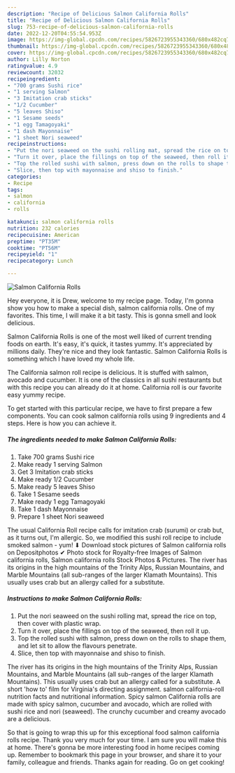 ```yaml
---
description: "Recipe of Delicious Salmon California Rolls"
title: "Recipe of Delicious Salmon California Rolls"
slug: 753-recipe-of-delicious-salmon-california-rolls
date: 2022-12-20T04:55:54.953Z
image: https://img-global.cpcdn.com/recipes/5826723955343360/680x482cq70/salmon-california-rolls-recipe-main-photo.jpg
thumbnail: https://img-global.cpcdn.com/recipes/5826723955343360/680x482cq70/salmon-california-rolls-recipe-main-photo.jpg
cover: https://img-global.cpcdn.com/recipes/5826723955343360/680x482cq70/salmon-california-rolls-recipe-main-photo.jpg
author: Lilly Norton
ratingvalue: 4.9
reviewcount: 32032
recipeingredient:
- "700 grams Sushi rice"
- "1 serving Salmon"
- "3 Imitation crab sticks"
- "1/2 Cucumber"
- "5 leaves Shiso"
- "1 Sesame seeds"
- "1 egg Tamagoyaki"
- "1 dash Mayonnaise"
- "1 sheet Nori seaweed"
recipeinstructions:
- "Put the nori seaweed on the sushi rolling mat, spread the rice on top, then cover with plastic wrap."
- "Turn it over, place the fillings on top of the seaweed, then roll it up."
- "Top the rolled sushi with salmon, press down on the rolls to shape them, and let sit to allow the flavours penetrate."
- "Slice, then top with mayonnaise and shiso to finish."
categories:
- Recipe
tags:
- salmon
- california
- rolls

katakunci: salmon california rolls 
nutrition: 232 calories
recipecuisine: American
preptime: "PT35M"
cooktime: "PT56M"
recipeyield: "1"
recipecategory: Lunch

---
```



![Salmon California Rolls](https://img-global.cpcdn.com/recipes/5826723955343360/680x482cq70/salmon-california-rolls-recipe-main-photo.jpg)

Hey everyone, it is Drew, welcome to my recipe page. Today, I'm gonna show you how to make a special dish, salmon california rolls. One of my favorites. This time, I will make it a bit tasty. This is gonna smell and look delicious.

Salmon California Rolls is one of the most well liked of current trending foods on earth. It's easy, it's quick, it tastes yummy. It's appreciated by millions daily. They're nice and they look fantastic. Salmon California Rolls is something which I have loved my whole life.

The California salmon roll recipe is delicious. It is stuffed with salmon, avocado and cucumber. It is one of the classics in all sushi restaurants but with this recipe you can already do it at home. California roll is our favorite easy yummy recipe.


To get started with this particular recipe, we have to first prepare a few components. You can cook salmon california rolls using 9 ingredients and 4 steps. Here is how you can achieve it.

<!--inarticleads1-->

##### The ingredients needed to make Salmon California Rolls:

1. Take 700 grams Sushi rice
1. Make ready 1 serving Salmon
1. Get 3 Imitation crab sticks
1. Make ready 1/2 Cucumber
1. Make ready 5 leaves Shiso
1. Take 1 Sesame seeds
1. Make ready 1 egg Tamagoyaki
1. Take 1 dash Mayonnaise
1. Prepare 1 sheet Nori seaweed


The usual California Roll recipe calls for imitation crab (surumi) or crab but, as it turns out, I&#39;m allergic. So, we modified this sushi roll recipe to include smoked salmon - yum! ⬇ Download stock pictures of Salmon california rolls on Depositphotos ✔ Photo stock for Royalty-free Images of Salmon california rolls, Salmon california rolls Stock Photos &amp; Pictures. The river has its origins in the high mountains of the Trinity Alps, Russian Mountains, and Marble Mountains (all sub-ranges of the larger Klamath Mountains). This usually uses crab but an allergy called for a substitute. 

<!--inarticleads2-->

##### Instructions to make Salmon California Rolls:

1. Put the nori seaweed on the sushi rolling mat, spread the rice on top, then cover with plastic wrap.
1. Turn it over, place the fillings on top of the seaweed, then roll it up.
1. Top the rolled sushi with salmon, press down on the rolls to shape them, and let sit to allow the flavours penetrate.
1. Slice, then top with mayonnaise and shiso to finish.


The river has its origins in the high mountains of the Trinity Alps, Russian Mountains, and Marble Mountains (all sub-ranges of the larger Klamath Mountains). This usually uses crab but an allergy called for a substitute. A short &#39;how to&#39; film for Virginia&#39;s directing assignment. salmon california-roll nutrition facts and nutritional information. Spicy salmon California rolls are made with spicy salmon, cucumber and avocado, which are rolled with sushi rice and nori (seaweed). The crunchy cucumber and creamy avocado are a delicious. 

So that is going to wrap this up for this exceptional food salmon california rolls recipe. Thank you very much for your time. I am sure you will make this at home. There's gonna be more interesting food in home recipes coming up. Remember to bookmark this page in your browser, and share it to your family, colleague and friends. Thanks again for reading. Go on get cooking!
